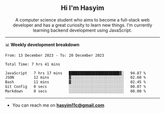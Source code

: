 <h2 align="center">Hi I'm Hasyim</h2>

<p align="center">A computer science student who aims to become a full-stack web developer and has a great curiosity to learn new things. I’m currently learning backend development using JavaScript.</p>

<!--![Anurag's GitHub stats](https://github-readme-stats-one-pink-11.vercel.app/api?username=hasyimashari&show_icons=true&theme=transparent&hide=contribs,prs)-->

---

📊 **Weekly development breakdown**

<!--START_SECTION:waka-->

```txt
From: 13 December 2023 - To: 20 December 2023

Total Time: 7 hrs 41 mins

JavaScript   7 hrs 17 mins   ███████████████████████▓░   94.87 %
JSON         12 mins         ▓░░░░░░░░░░░░░░░░░░░░░░░░   02.60 %
Bash         11 mins         ▓░░░░░░░░░░░░░░░░░░░░░░░░   02.45 %
Git Config   0 secs          ░░░░░░░░░░░░░░░░░░░░░░░░░   00.07 %
Markdown     0 secs          ░░░░░░░░░░░░░░░░░░░░░░░░░   00.00 %
```

<!--END_SECTION:waka-->

---

- You can reach me on **hasyim11c@gmail.com**
